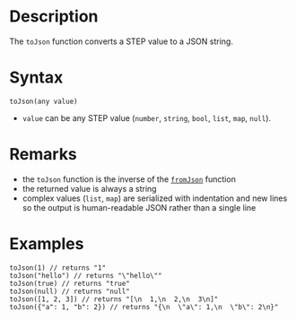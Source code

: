 # Description

The `toJson` function converts a STEP value to a JSON string.

# Syntax

```step
toJson(any value)
```

- `value` can be any STEP value (`number`, `string`, `bool`, `list`, `map`, `null`).

# Remarks

- the `toJson` function is the inverse of the [`fromJson`](./FromJson.md) function
- the returned value is always a string
- complex values (`list`, `map`) are serialized with indentation and new lines so the
  output is human-readable JSON rather than a single line

# Examples

```step
toJson(1) // returns "1"
toJson("hello") // returns "\"hello\""
toJson(true) // returns "true"
toJson(null) // returns "null"
toJson([1, 2, 3]) // returns "[\n  1,\n  2,\n  3\n]"
toJson({"a": 1, "b": 2}) // returns "{\n  \"a\": 1,\n  \"b\": 2\n}"
```
